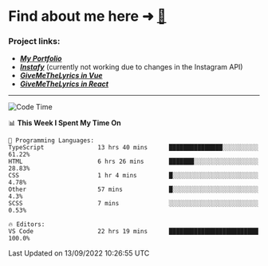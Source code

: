 # Find about me here ➜ [🧑](https://pauabella.dev)

### Project links:
- ***[My Portfolio](https://pauabella.dev)***
- ***[Instafy](https://instafy.me)*** (currently not working due to changes in the Instagram API)
- ***[GiveMeTheLyrics in Vue](https://lyrics.pauabella.dev)***
- ***[GiveMeTheLyrics in React](https://pauabella.dev/GiveMeTheLyrics)***

---
<!--START_SECTION:waka-->
![Code Time](http://img.shields.io/badge/Code%20Time-1%2C431%20hrs%2053%20mins-blue)

📊 **This Week I Spent My Time On** 

```text
💬 Programming Languages: 
TypeScript               13 hrs 40 mins      ███████████████░░░░░░░░░░   61.22% 
HTML                     6 hrs 26 mins       ███████░░░░░░░░░░░░░░░░░░   28.83% 
CSS                      1 hr 4 mins         █░░░░░░░░░░░░░░░░░░░░░░░░   4.78% 
Other                    57 mins             █░░░░░░░░░░░░░░░░░░░░░░░░   4.3% 
SCSS                     7 mins              ░░░░░░░░░░░░░░░░░░░░░░░░░   0.53%

🔥 Editors: 
VS Code                  22 hrs 19 mins      █████████████████████████   100.0%

```


 Last Updated on 13/09/2022 10:26:55 UTC
<!--END_SECTION:waka-->
